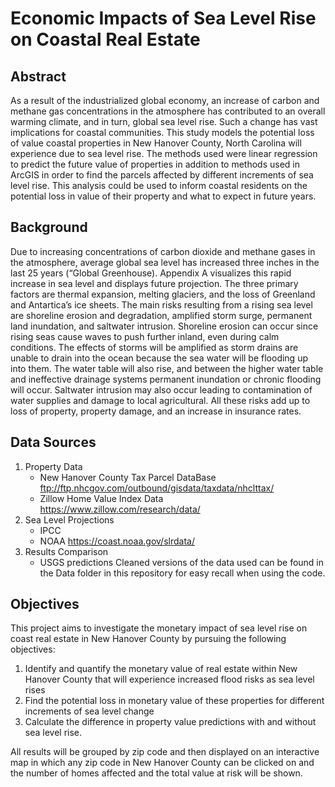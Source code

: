 # Economic Impacts of Sea Level Rise on Coastal Real Estate

## Abstract

As a result of the industrialized global economy, an increase of carbon and methane gas concentrations in the atmosphere has contributed to an overall warming climate, and in turn, global sea level rise. Such a change has vast implications for coastal communities. This study models the potential loss of value coastal properties in New Hanover County, North Carolina will experience due to sea level rise. The methods used were linear regression to predict the future value of properties in addition to methods used in ArcGIS in order to find the parcels affected by different increments of sea level rise. This analysis could be used to inform coastal residents on the potential loss in value of their property and what to expect in future years.

## Background

Due to increasing concentrations of carbon dioxide and methane gases in the atmosphere, average global sea level has increased three inches in the last 25 years (“Global Greenhouse). Appendix A visualizes this rapid increase in sea level and displays future projection. The three primary factors are thermal expansion, melting glaciers, and the loss of Greenland and Antartica’s ice sheets. The main risks resulting from a rising sea level are shoreline erosion and degradation, amplified storm surge, permanent land inundation, and saltwater intrusion. Shoreline erosion can occur since rising seas cause waves to push further inland, even during calm conditions. The effects of storms will be amplified as storm drains are unable to drain into the ocean because the sea water will be flooding up into them. The water table will also rise, and between the higher water table and ineffective drainage systems permanent inundation or chronic flooding will occur. Saltwater intrusion may also occur leading to contamination of water supplies and damage to local agricultural. All these risks add up to loss of property, property damage, and an increase in insurance rates.



## Data Sources
1. Property Data
    * New Hanover County Tax Parcel DataBase
    ftp://ftp.nhcgov.com/outbound/gisdata/taxdata/nhclttax/
    * Zillow Home Value Index Data
    https://www.zillow.com/research/data/
2. Sea Level Projections
    * IPCC
    * NOAA 
    https://coast.noaa.gov/slrdata/
3. Results Comparison
   * USGS predictions
Cleaned versions of the data used can be found in the Data folder in this repository for easy recall when using the code. 

## Objectives
This project aims to investigate the monetary impact of sea level rise on coast real estate in New Hanover County by pursuing the following objectives:
1. Identify and quantify the monetary value of real estate within New Hanover County that will experience increased flood risks as sea level rises
2. Find the potential loss in monetary value of these properties for different increments of sea level change
3. Calculate the difference in property value predictions with and without sea level rise.

All results will be grouped by zip code and then displayed on an interactive map in which any zip code in New Hanover County can be clicked on and the number of homes affected and the total value at risk will be shown.


